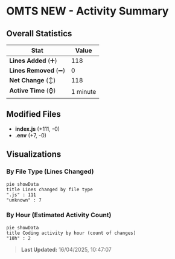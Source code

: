 # OMTS NEW - Activity Summary 

## Overall Statistics

| Stat                   | Value                                                             |
| ---------------------- | ----------------------------------------------------------------- |
| **Lines Added** (➕)   | 118                                          |
| **Lines Removed** (➖) | 0                                        |
| **Net Change** (↕)    | 118                |
| **Active Time** (⌚)   | 1 minute |


## Modified Files
- **index.js** (+111, -0)
- **.env** (+7, -0)

## Visualizations

### By File Type (Lines Changed)

```mermaid
pie showData
title Lines changed by file type
".js" : 111
"unknown" : 7
```

### By Hour (Estimated Activity Count)

```mermaid
pie showData
title Coding activity by hour (count of changes)
"10h" : 2
```


> **Last Updated:** 16/04/2025, 10:47:07